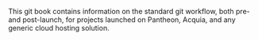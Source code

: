 This git book contains information on the standard git workflow, both pre- and post-launch, for projects launched on Pantheon, Acquia, and any generic cloud hosting solution.

